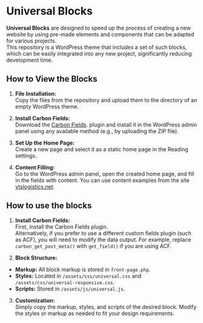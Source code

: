 # Universal Blocks
**Universal Blocks** are designed to speed up the process of creating a new website by using pre-made elements and components that can be adapted for various projects.  
This repository is a WordPress theme that includes a set of such blocks, which can be easily integrated into any new project, significantly reducing development time.


## How to View the Blocks
1. **File Installation:**  
Copy the files from the repository and upload them to the directory of an empty WordPress theme.

2. **Install Carbon Fields:**  
Download the [Carbon Fields](https://carbonfields.net/release-archive/). plugin and install it in the WordPress admin panel using any available method (e.g., by uploading the ZIP file).

3. **Set Up the Home Page:**  
Create a new page and select it as a static home page in the Reading settings.

4. **Content Filling:**  
Go to the WordPress admin panel, open the created home page, and fill in the fields with content.
You can use content examples from the site [vtslogistics.net](https://vtslogistics.net).


## How to use the blocks
1. **Install Carbon Fields:**  
First, install the Carbon Fields plugin.  
Alternatively, if you prefer to use a different custom fields plugin (such as ACF), you will need to modify the data output. For example, replace <code>carbon_get_post_meta()</code> with <code>get_field()</code> if you are using ACF.

2. **Block Structure:**  

* **Markup:** All block markup is stored in <code>front-page.php</code>.  
* **Styles:** Located in <code>/assets/css/universal.css</code> and <code>/assets/css/universal-responsive.css</code>.  
* **Scripts:** Stored in <code>/assets/js/universal.js</code>.  


3. **Customization:**  
Simply copy the markup, styles, and scripts of the desired block. Modify the styles or markup as needed to fit your design requirements.

